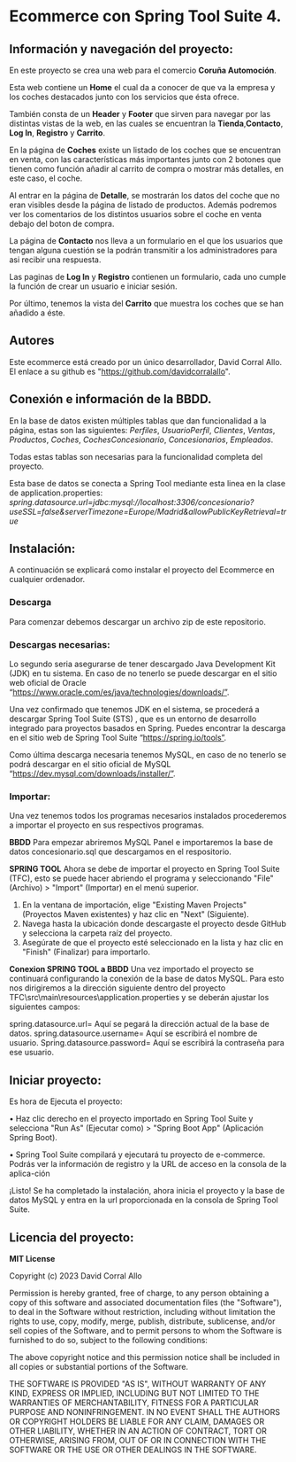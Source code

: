 # Ecommerce con Spring Tool Suite 4.

## Información y navegación del proyecto:

En este proyecto se crea una web para el comercio **Coruña Automoción**.

Esta web contiene un **Home** el cual da a conocer de que va la empresa y los coches destacados junto con los servicios que ésta ofrece.

También consta de un **Header** y **Footer** que sirven para navegar por las distintas vistas de la web, en las cuales se encuentran la **Tienda**,**Contacto**, **Log In**, **Registro** y **Carrito**.

En la página de **Coches** existe un listado de los coches que se encuentran en venta, con las características más importantes junto con 2 botones que tienen como función añadir al carrito de compra o mostrar más detalles, en este caso, el coche. 

Al entrar en la página de **Detalle**, se mostrarán los datos del coche que no eran visibles desde la página de listado de productos. Además podremos ver los comentarios de los distintos usuarios sobre el coche en venta debajo del boton de compra.

La página de **Contacto** nos lleva a un formulario en el que los usuarios que tengan alguna cuestión se la podrán transmitir a los administradores para asi recibir una respuesta.

Las paginas de **Log In** y **Registro** contienen un formulario, cada uno cumple la función de crear un usuario e iniciar sesión.

Por último, tenemos la vista del **Carrito** que muestra los coches que se han añadido a éste.

## Autores

Este ecommerce está creado por un único desarrollador, David Corral Allo. El enlace a su github es "https://github.com/davidcorralallo".

## Conexión e información de la BBDD.

En la base de datos existen múltiples tablas que dan funcionalidad a la página, estas son las siguientes:
*Perfiles*,
*UsuarioPerfil*,
*Clientes*,
*Ventas*,
*Productos*,
*Coches*,
*CochesConcesionario*,
*Concesionarios*,
*Empleados*.

Todas estas tablas son necesarias para la funcionalidad completa del proyecto.

Esta base de datos se conecta a Spring Tool mediante esta linea en la clase de application.properties:
*spring.datasource.url=jdbc:mysql://localhost:3306/concesionario?useSSL=false&serverTimezone=Europe/Madrid&allowPublicKeyRetrieval=true*


## Instalación:

A continuación se explicará como instalar el proyecto del Ecommerce en cualquier ordenador.

### Descarga

Para comenzar debemos descargar un archivo zip de este repositorio.

### Descargas necesarias:

Lo segundo seria asegurarse de tener descargado Java Development Kit (JDK) en tu sistema. En caso de no tenerlo se puede descargar en el sitio web oficial de Oracle “https://www.oracle.com/es/java/technologies/downloads/”.

Una vez confirmado que tenemos JDK en el sistema, se procederá a descargar Spring Tool Suite (STS) , que es un entorno de desarrollo integrado para proyectos basados en Spring. Puedes encontrar la descarga en el sitio web de Spring Tool Suite “https://spring.io/tools”. 

Como última descarga necesaria tenemos MySQL, en caso de no tenerlo se podrá descargar en el sitio oficial de MySQL “https://dev.mysql.com/downloads/installer/”.

### Importar:

Una vez tenemos todos los programas necesarios instalados procederemos a importar el proyecto en sus respectivos programas.

**BBDD**
Para empezar abriremos MySQL Panel e importaremos la base de datos concesionario.sql que descargamos en el respositorio.

**SPRING TOOL**
Ahora se debe de importar el proyecto en Spring Tool Suite (TFC), esto se puede hacer abriendo el programa y seleccionando "File" (Archivo) > "Import" (Importar) en el menú superior.  

1.	En la ventana de importación, elige "Existing Maven Projects" (Proyectos Maven existentes) y haz clic en "Next" (Siguiente).
2.	Navega hasta la ubicación donde descargaste el proyecto desde GitHub y selecciona la carpeta raíz del proyecto.
3.	Asegúrate de que el proyecto esté seleccionado en la lista y haz clic en "Finish" (Finalizar) para importarlo.

**Conexion SPRING TOOL a BBDD**
Una vez importado el proyecto se continuará configurando la conexión de 
la base de datos MySQL. Para esto nos dirigiremos a la dirección siguiente dentro del proyecto TFC\src\main\resources\application.properties y se deberán ajustar los siguientes campos:

spring.datasource.url= Aquí se pegará la dirección actual de la base de datos.
spring.datasource.username= Aquí se escribirá el nombre de usuario.
Spring.datasource.password= Aquí se escribirá la contraseña para ese usuario.

## Iniciar proyecto:

Es hora de Ejecuta el proyecto:

•	Haz clic derecho en el proyecto importado en Spring Tool Suite y selecciona "Run As" (Ejecutar como) > "Spring Boot App" (Aplicación Spring Boot).

•	Spring Tool Suite compilará y ejecutará tu proyecto de e-commerce. Podrás ver la información de registro y la URL de acceso en la consola de la aplica-ción

¡Listo! Se ha completado la instalación, ahora inicia el proyecto y la base de datos MySQL y entra en la url proporcionada en la consola de Spring Tool Suite.


## Licencia del proyecto:

**MIT License**

Copyright (c) 2023 David Corral Allo

Permission is hereby granted, free of charge, to any person obtaining a copy
of this software and associated documentation files (the "Software"), to deal
in the Software without restriction, including without limitation the rights
to use, copy, modify, merge, publish, distribute, sublicense, and/or sell
copies of the Software, and to permit persons to whom the Software is
furnished to do so, subject to the following conditions:

The above copyright notice and this permission notice shall be included in all
copies or substantial portions of the Software.

THE SOFTWARE IS PROVIDED "AS IS", WITHOUT WARRANTY OF ANY KIND, EXPRESS OR
IMPLIED, INCLUDING BUT NOT LIMITED TO THE WARRANTIES OF MERCHANTABILITY,
FITNESS FOR A PARTICULAR PURPOSE AND NONINFRINGEMENT. IN NO EVENT SHALL THE
AUTHORS OR COPYRIGHT HOLDERS BE LIABLE FOR ANY CLAIM, DAMAGES OR OTHER
LIABILITY, WHETHER IN AN ACTION OF CONTRACT, TORT OR OTHERWISE, ARISING FROM,
OUT OF OR IN CONNECTION WITH THE SOFTWARE OR THE USE OR OTHER DEALINGS IN THE
SOFTWARE.

